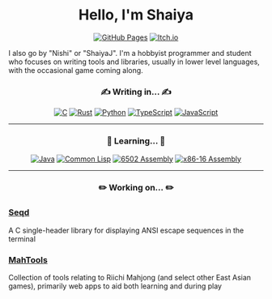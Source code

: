 <h1 align="center">
  Hello, I'm Shaiya
</h1>

<div align="center">
  
  <a href="https://shaiyaj.github.io/">![GitHub Pages](https://img.shields.io/badge/GitHub%20Pages-121013?logo=github&logoColor=white)</a>
  <a href="https://nishij.itch.io/">![Itch.io](https://img.shields.io/badge/itch.io-%23FF0B34.svg?logo=Itch.io&logoColor=white)</a>
  
</div>

I also go by "Nishi" or "ShaiyaJ". I'm a hobbyist programmer and student who focuses on writing tools and libraries, usually in lower level languages, with the occasional game coming along. 


<h3 align="center">
  ✍️ Writing in... ✍️
</h3>

<div align="center">
  
  [![C](https://img.shields.io/badge/C-00599C?logo=c&logoColor=white&&style=for-the-badge)](#)
  [![Rust](https://img.shields.io/badge/Rust-%23000000.svg?e&logo=rust&logoColor=white&style=for-the-badge)](#)
  [![Python](https://img.shields.io/badge/Python-3776AB?logo=python&logoColor=fff&style=for-the-badge)](#)
  [![TypeScript](https://img.shields.io/badge/TypeScript-3178C6?logo=typescript&logoColor=fff&style=for-the-badge)](#)
  [![JavaScript](https://img.shields.io/badge/JavaScript-F7DF1E?logo=javascript&logoColor=000&style=for-the-badge)](#)

</div>

<hr />

<h3 align="center">
  🌱 Learning... 🌱
</h3>

<div align="center">
  
  [![Java](https://img.shields.io/badge/Java-%23ED8B00.svg?logo=openjdk&logoColor=white&style=for-the-badge)](#)
  [![Common Lisp](https://img.shields.io/badge/Common%20Lisp-000?logo=commonlisp&logoColor=fff&style=for-the-badge)](#)
  [![6502 Assembly](https://img.shields.io/badge/-6502%20Assembly-000?&logo=assemblyscript&style=for-the-badge)](#)
  [![x86-16 Assembly](https://img.shields.io/badge/-x86%E2%80%9316%20Assembly-000?&logo=assemblyscript&style=for-the-badge)](#)

</div>

<hr />

<h3 align="center">
  ✏️ Working on... ✏️
</h3>

### [Seqd](https://github.com/ShaiyaJ/seqd)
A C single-header library for displaying ANSI escape sequences in the terminal

### [MahTools](https://github.com/mahtools)
Collection of tools relating to Riichi Mahjong (and select other East Asian games), primarily web apps to aid both learning and during play 
